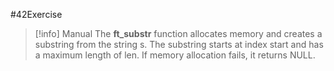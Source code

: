 #42Exercise 

>[!info] Manual
> The **ft_substr** function allocates memory and creates a substring from the string s. The substring starts at index start and has a maximum length of len. If memory allocation fails, it returns NULL.
